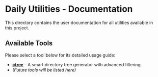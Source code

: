 <!-- Path: docs/README.md -->
# Daily Utilities - Documentation

This directory contains the user documentation for all utilities available in this project.

## Available Tools

Please select a tool below for its detailed usage guide:

* [**ctree**](./tools/ctree.md) - A smart directory tree generator with advanced filtering.
* *(Future tools will be listed here)*
